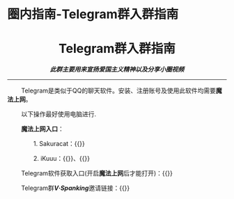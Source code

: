 # 圈内指南-Telegram群入群指南

# <center>Telegram群入群指南</center>

***<center>此群主要用来宣扬爱国主义精神以及分享小圈视频</center>***

-----------
&emsp;&emsp; Telegram是类似于QQ的聊天软件。安装、注册账号及使用此软件均需要**魔法上网**。

&emsp;&emsp; 以下操作最好使用电脑进行.

&emsp;&emsp; **魔法上网入口**：

&emsp;&emsp;&emsp;&emsp; 1. Sakuracat：{{<link href="https://dokidokiweb.com" content="dokidokiweb.com" title="SakuraCat">}}

&emsp;&emsp;&emsp;&emsp; 2. iKuuu：{{<link href="https://ikuuu.art" content="ikuuu.art" title="ikuuu.art">}}、{{<link href="https://ikuuu.uk" content="ikuuu.uk" title="ikuuu.uk">}}

&emsp;&emsp; Telegram软件获取入口(开启**魔法上网**后才能打开)：{{<link href="https://telegram.org" content="telegram.org" title="Telegram">}}


&emsp;&emsp; Telegram群***V·Spanking***邀请链接：{{<link href="https://t.me/+yj7GhEXbwyg3YzA1" content="t.me/VSpanking" title="VSpanking">}}

